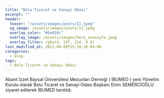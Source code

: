 ```yaml
---
title: "Bolu Ticaret ve Sanayi Odası"
excerpt: ""
header:
  teaser: "/assets/images/posts/11.jpeg"
  og_image: /assets/images/posts/11.jpeg
  overlay_color: "#5e616c"
  overlay_image: /assets/images/hero_anasayfa.jpeg
  overlay_filter: rgba(4, 147, 114, 0.9)
last_modified_at: 2011-04-09T15:34:30-04:00
categories:
  - blog
tags:
  - Bolu Ticaret ve Sanayi Odası
---
```


Abant İzzet Baysal Üniversitesi Mezunları Derneği ( İBUMED ) yeni Yönetim Kurulu olarak Bolu Ticaret ve Sanayi Odası Başkanı Emin SEMERCİOĞLU ziyaret edilerek İBUMED tanıtıldı.
